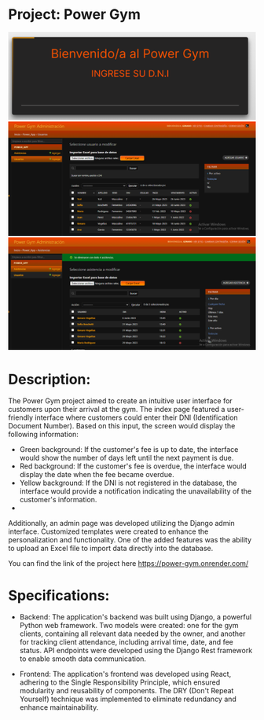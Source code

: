 # Project: Power Gym
![clients side](https://github.com/GenaroVogelius/Power-gym/blob/main/demoFiles/front_power.PNG)
![admin-clients](https://github.com/GenaroVogelius/Power-gym/blob/main/demoFiles/usuarios_power.PNG)
![admin-attendance](https://github.com/GenaroVogelius/Power-gym/blob/main/demoFiles/asistencias.PNG)
# Description:
The Power Gym project aimed to create an intuitive user interface for customers upon their arrival at the gym. The index page featured a user-friendly interface where customers could enter their DNI (Identification Document Number). Based on this input, the screen would display the following information:

- Green background: If the customer's fee is up to date, the interface would show the number of days left until the next payment is due.
- Red background: If the customer's fee is overdue, the interface would display the date when the fee became overdue.
- Yellow background: If the DNI is not registered in the database, the interface would provide a notification indicating the unavailability of the customer's information.
- 
Additionally, an admin page was developed utilizing the Django admin interface. Customized templates were created to enhance the personalization and functionality. One of the added features was the ability to upload an Excel file to import data directly into the database.

You can find the link of the project here https://power-gym.onrender.com/

# Specifications:

- Backend: The application's backend was built using Django, a powerful Python web framework. Two models were created: one for the gym clients, containing all relevant data needed by the owner, and another for tracking client attendance, including arrival time, date, and fee status. API endpoints were developed using the Django Rest framework to enable smooth data communication.

- Frontend: The application's frontend was developed using React, adhering to the Single Responsibility Principle, which ensured modularity and reusability of components. The DRY (Don't Repeat Yourself) technique was implemented to eliminate redundancy and enhance maintainability. 
